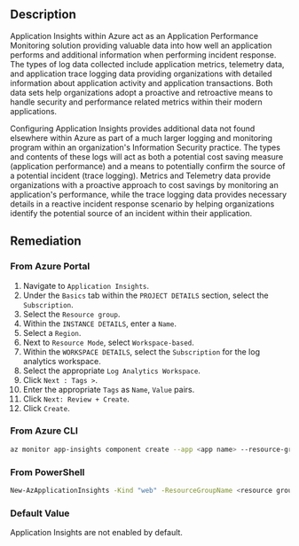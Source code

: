 ## Description

Application Insights within Azure act as an Application Performance Monitoring solution providing valuable data into how well an application performs and additional information when performing incident response. The types of log data collected include application metrics, telemetry data, and application trace logging data providing organizations with detailed information about application activity and application transactions. Both data sets help organizations adopt a proactive and retroactive means to handle security and performance related metrics within their modern applications.

Configuring Application Insights provides additional data not found elsewhere within Azure as part of a much larger logging and monitoring program within an organization's Information Security practice. The types and contents of these logs will act as both a potential cost saving measure (application performance) and a means to potentially confirm the source of a potential incident (trace logging). Metrics and Telemetry data provide organizations with a proactive approach to cost savings by monitoring an application's performance, while the trace logging data provides necessary details in a reactive incident response scenario by helping organizations identify the potential source of an incident within their application.

## Remediation

### From Azure Portal

1. Navigate to `Application Insights`.
2. Under the `Basics` tab within the `PROJECT DETAILS` section, select the `Subscription`.
3. Select the `Resource group`.
4. Within the `INSTANCE DETAILS`, enter a `Name`.
5. Select a `Region`.
6. Next to `Resource Mode`, select `Workspace-based`.
7. Within the `WORKSPACE DETAILS`, select the `Subscription` for the log analytics workspace.
8. Select the appropriate `Log Analytics Workspace`.
9. Click `Next : Tags >`.
10. Enter the appropriate `Tags` as `Name`, `Value` pairs.
11. Click `Next: Review + Create`.
12. Click `Create`.

### From Azure CLI

```bash
az monitor app-insights component create --app <app name> --resource-group <resource group name> --location <location> --kind "web" --retention-time <INT days to retain logs> --workspace <log analytics workspace ID> -- subscription <subscription ID>
```

### From PowerShell

```bash
New-AzApplicationInsights -Kind "web" -ResourceGroupName <resource group name> -Name <app insights name> -location <location> -RetentionInDays <INT days to retain logs> -SubscriptionID <subscription ID> -WorkspaceResourceId <log analytics workspace ID>
```

### Default Value

Application Insights are not enabled by default.